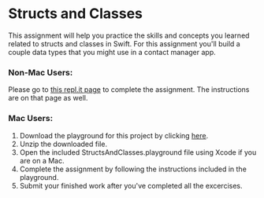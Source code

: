 # Structs and Classes

This assignment will help you practice the skills and concepts you learned related to structs and classes in Swift. For this assignment you'll build a couple data types that you might use in a contact manager app. 

### Non-Mac Users:

Please go to [this repl.it page](https://repl.it/student/submissions/7620067) to complete the assignment. The instructions are on that page as well.

### Mac Users:

1. Download the playground for this project by clicking [here](https://github.com/LambdaSchool/StructsAndClasses/archive/master.zip). 
2. Unzip the downloaded file.
3. Open the included StructsAndClasses.playground file using Xcode if you are on a Mac.
4. Complete the assignment by following the instructions included in the playground.
5. Submit your finished work after you've completed all the excercises.
